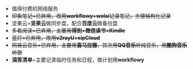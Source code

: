 - 值得付费的网络服务
- ~~印象笔记=已弃用，改用~~**~~workflowy+wolai~~**~~记录笔记，方便结构化记录~~
- 坚果云=**坚果云**做同步盘，配合**百度云**做备份盘
- ~~多看阅读=已弃用，主要用~~**~~得到+微信读书+Kindle~~**
- ~~蓝灯=已弃用，改用~~**~~v2rayU+xipCloud~~**
- ~~网易云音乐=已弃用，主要用~~**~~喜马拉雅~~**~~，其次用~~**~~QQ音乐~~**~~听纯音乐，用~~**~~酷狗音乐~~**~~听歌~~
- **滴答清单**=主要记录临时任务和日程，做计划用**workflowy**